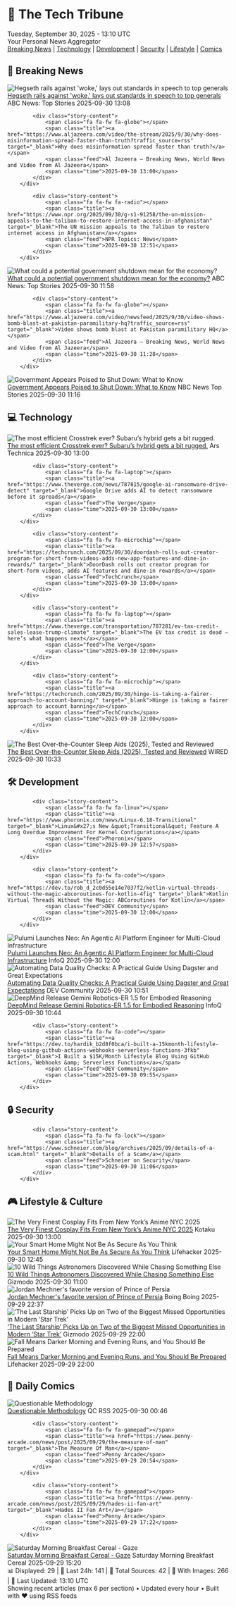 <!-- Processing 54 RSS feeds at 2025-09-30 13:09:49 UTC -->
<!-- Processing: Saturday Morning Breakfast Cereal -->
<!-- Processing: Garfield -->
<!-- Processing: Dilbert -->
<!-- Processing: CNN Top Stories -->
<!-- Processing: CNN Breaking News -->
<!-- Processing: Al Jazeera Breaking News -->
<!-- Processing: NPR News -->
<!-- Processing: CBC News -->
<!-- Error processing https://rss.cbc.ca/lineup/topstories.xml: The read operation timed out -->
<!-- Processing: Reuters Top News -->
<!-- Processing: ABC News Breaking -->
<!-- Processing: Guardian World News -->
<!-- Processing: TechCrunch -->
<!-- Processing: The Verge -->
<!-- Processing: Ars Technica -->
<!-- Processing: O'Reilly Radar -->
<!-- Processing: Phoronix Linux News -->
<!-- Processing: It's FOSS -->
<!-- Processing: OMG! Ubuntu -->
<!-- Processing: Linux.com -->
<!-- Processing: Coding Horror -->
<!-- Processing: Lifehacker -->
<!-- Processing: Kotaku -->
<!-- Processing: Schneier on Security -->
<!-- Generated 9 new posts out of 23 feeds processed -->
<div class="newspaper-header">
    <h1 class="newspaper-title">📰 The Tech Tribune</h1>
    <div class="newspaper-date">Tuesday, September 30, 2025 - 13:10 UTC</div>
    <div class="newspaper-subtitle">Your Personal News Aggregator</div>
</div>

<div class="newspaper-nav">
    <a href="#breaking">Breaking News</a> |
    <a href="#tech">Technology</a> |
    <a href="#dev">Development</a> |
    <a href="#security">Security</a> |
    <a href="#lifestyle">Lifestyle</a> |
    <a href="#webcomics">Comics</a>
</div>

<div class="news-section breaking-news" id="breaking">
<h2 class="section-header">🚨 Breaking News</h2>
<div class="stories-container">
<div class="story">
            <img src="https://s.abcnews.com/images/US/quantico-3-gty-gmh-250930_1759235211369_hpMain_4x3t_384.jpg" alt="Hegseth rails against &#x27;woke,&#x27; lays out standards in speech to top generals" class="story-image" loading="lazy" onerror="this.style.display='none'">
            <div class="story-content">
                <span class="fa fa-fw fa-tv"></span>
                <span class="title"><a href="https://abcnews.go.com/Politics/pentagons-mystery-meeting-top-ranking-generals/story?id=126055917" target="_blank">Hegseth rails against &#x27;woke,&#x27; lays out standards in speech to top generals</a></span>
                <span class="feed">ABC News: Top Stories</span>
                <span class="time">2025-09-30 13:08</span>
            </div>
        </div>
<div class="story">
            
            <div class="story-content">
                <span class="fa fa-fw fa-globe"></span>
                <span class="title"><a href="https://www.aljazeera.com/video/the-stream/2025/9/30/why-does-misinformation-spread-faster-than-truth?traffic_source=rss" target="_blank">Why does misinformation spread faster than truth?</a></span>
                <span class="feed">Al Jazeera – Breaking News, World News and Video from Al Jazeera</span>
                <span class="time">2025-09-30 13:00</span>
            </div>
        </div>
<div class="story">
            
            <div class="story-content">
                <span class="fa fa-fw fa-radio"></span>
                <span class="title"><a href="https://www.npr.org/2025/09/30/g-s1-91258/the-un-mission-appeals-to-the-taliban-to-restore-internet-access-in-afghanistan" target="_blank">The UN mission appeals to the Taliban to restore internet access in Afghanistan</a></span>
                <span class="feed">NPR Topics: News</span>
                <span class="time">2025-09-30 12:51</span>
            </div>
        </div>
<div class="story">
            <img src="https://s.abcnews.com/images/US/capitol-2-gty-gmh-250929_1759169305756_hpMain_4x3t_384.jpg" alt="What could a potential government shutdown mean for the economy?" class="story-image" loading="lazy" onerror="this.style.display='none'">
            <div class="story-content">
                <span class="fa fa-fw fa-tv"></span>
                <span class="title"><a href="https://abcnews.go.com/Business/government-shutdown-hurt-economy-experts-explain/story?id=126038221" target="_blank">What could a potential government shutdown mean for the economy?</a></span>
                <span class="feed">ABC News: Top Stories</span>
                <span class="time">2025-09-30 11:58</span>
            </div>
        </div>
<div class="story">
            
            <div class="story-content">
                <span class="fa fa-fw fa-globe"></span>
                <span class="title"><a href="https://www.aljazeera.com/video/newsfeed/2025/9/30/video-shows-bomb-blast-at-pakistan-paramilitary-hq?traffic_source=rss" target="_blank">Video shows bomb blast at Pakistan paramilitary HQ</a></span>
                <span class="feed">Al Jazeera – Breaking News, World News and Video from Al Jazeera</span>
                <span class="time">2025-09-30 11:28</span>
            </div>
        </div>
<div class="story">
            <img src="https://media-cldnry.s-nbcnews.com/image/upload/t_fit_1500w/mpx/2704722219/2025_09/1759230989551_tdy_news_7a_nobles_government_shutdown_250930_1920x1080-4j3ual.jpg" alt="Government Appears Poised to Shut Down: What to Know" class="story-image" loading="lazy" onerror="this.style.display='none'">
            <div class="story-content">
                <span class="fa fa-fw fa-broadcast-tower"></span>
                <span class="title"><a href="https://www.today.com/video/trump-mocks-dems-with-ai-video-as-shutdowns-looms-248723525505" target="_blank">Government Appears Poised to Shut Down: What to Know</a></span>
                <span class="feed">NBC News Top Stories</span>
                <span class="time">2025-09-30 11:16</span>
            </div>
        </div>
</div>
</div>
<div class="news-section tech-news" id="tech">
<h2 class="section-header">💻 Technology</h2>
<div class="stories-container">
<div class="story">
            <img src="https://cdn.arstechnica.net/wp-content/uploads/2025/09/Ars-Technica-Subaru-Crosstrek-Hybrid-500x500.jpg" alt="The most efficient Crosstrek ever? Subaru’s hybrid gets a bit rugged." class="story-image" loading="lazy" onerror="this.style.display='none'">
            <div class="story-content">
                <span class="fa fa-fw fa-cog"></span>
                <span class="title"><a href="https://arstechnica.com/cars/2025/09/the-most-efficient-crosstrek-ever-subarus-hybrid-gets-a-bit-rugged/" target="_blank">The most efficient Crosstrek ever? Subaru’s hybrid gets a bit rugged.</a></span>
                <span class="feed">Ars Technica</span>
                <span class="time">2025-09-30 13:00</span>
            </div>
        </div>
<div class="story">
            
            <div class="story-content">
                <span class="fa fa-fw fa-laptop"></span>
                <span class="title"><a href="https://www.theverge.com/news/787815/google-ai-ransomware-drive-detect" target="_blank">Google Drive adds AI to detect ransomware before it spreads</a></span>
                <span class="feed">The Verge</span>
                <span class="time">2025-09-30 13:00</span>
            </div>
        </div>
<div class="story">
            
            <div class="story-content">
                <span class="fa fa-fw fa-microchip"></span>
                <span class="title"><a href="https://techcrunch.com/2025/09/30/doordash-rolls-out-creator-program-for-short-form-videos-adds-new-app-features-and-dine-in-rewards/" target="_blank">DoorDash rolls out creator program for short-form videos, adds AI features and dine-in rewards</a></span>
                <span class="feed">TechCrunch</span>
                <span class="time">2025-09-30 13:00</span>
            </div>
        </div>
<div class="story">
            
            <div class="story-content">
                <span class="fa fa-fw fa-laptop"></span>
                <span class="title"><a href="https://www.theverge.com/transportation/787281/ev-tax-credit-sales-lease-trump-climate" target="_blank">The EV tax credit is dead — here’s what happens next</a></span>
                <span class="feed">The Verge</span>
                <span class="time">2025-09-30 12:00</span>
            </div>
        </div>
<div class="story">
            
            <div class="story-content">
                <span class="fa fa-fw fa-microchip"></span>
                <span class="title"><a href="https://techcrunch.com/2025/09/30/hinge-is-taking-a-fairer-approach-to-account-banning/" target="_blank">Hinge is taking a fairer approach to account banning</a></span>
                <span class="feed">TechCrunch</span>
                <span class="time">2025-09-30 12:00</span>
            </div>
        </div>
<div class="story">
            <img src="https://media.wired.com/photos/68daef6c9ae835e9a068a521/master/pass/The%20Best%20Over-the-Counter%20Sleep%20Aids_.png" alt="The Best Over-the-Counter Sleep Aids (2025), Tested and Reviewed" class="story-image" loading="lazy" onerror="this.style.display='none'">
            <div class="story-content">
                <span class="fa fa-fw fa-bolt"></span>
                <span class="title"><a href="https://www.wired.com/gallery/best-over-the-counter-sleep-aid/" target="_blank">The Best Over-the-Counter Sleep Aids (2025), Tested and Reviewed</a></span>
                <span class="feed">WIRED</span>
                <span class="time">2025-09-30 10:33</span>
            </div>
        </div>
</div>
</div>
<div class="news-section dev-news" id="dev">
<h2 class="section-header">🛠️ Development</h2>
<div class="stories-container">
<div class="story">
            
            <div class="story-content">
                <span class="fa fa-fw fa-linux"></span>
                <span class="title"><a href="https://www.phoronix.com/news/Linux-6.18-Transitional" target="_blank">Linux&#x27;s New &quot;Transitional&quot; Feature A Long Overdue Improvement For Kernel Configurations</a></span>
                <span class="feed">Phoronix</span>
                <span class="time">2025-09-30 12:57</span>
            </div>
        </div>
<div class="story">
            
            <div class="story-content">
                <span class="fa fa-fw fa-code"></span>
                <span class="title"><a href="https://dev.to/rob_d_2c0d55e14e7037f2/kotlin-virtual-threads-without-the-magic-abcoroutines-for-kotlin-4fig" target="_blank">Kotlin Virtual Threads Without the Magic: ABCoroutines for Kotlin</a></span>
                <span class="feed">DEV Community</span>
                <span class="time">2025-09-30 12:00</span>
            </div>
        </div>
<div class="story">
            <img src="https://res.infoq.com/news/2025/09/pulumi-neo/en/headerimage/generatedHeaderImage-1759188403083.jpg" alt="Pulumi Launches Neo: An Agentic AI Platform Engineer for Multi-Cloud Infrastructure" class="story-image" loading="lazy" onerror="this.style.display='none'">
            <div class="story-content">
                <span class="fa fa-fw fa-info-circle"></span>
                <span class="title"><a href="https://www.infoq.com/news/2025/09/pulumi-neo/?utm_campaign=infoq_content&utm_source=infoq&utm_medium=feed&utm_term=global" target="_blank">Pulumi Launches Neo: An Agentic AI Platform Engineer for Multi-Cloud Infrastructure</a></span>
                <span class="feed">InfoQ</span>
                <span class="time">2025-09-30 12:00</span>
            </div>
        </div>
<div class="story">
            <img src="https://media2.dev.to/dynamic/image/width=800%2Cheight=%2Cfit=scale-down%2Cgravity=auto%2Cformat=auto/https%3A%2F%2Fdev-to-uploads.s3.amazonaws.com%2Fuploads%2Farticles%2Fi0sfybor4yci57g2dni7.png" alt="Automating Data Quality Checks: A Practical Guide Using Dagster and Great Expectations" class="story-image" loading="lazy" onerror="this.style.display='none'">
            <div class="story-content">
                <span class="fa fa-fw fa-code"></span>
                <span class="title"><a href="https://dev.to/jurgitamotus/automating-data-quality-checks-a-practical-guide-using-dagster-and-great-expectations-2c83" target="_blank">Automating Data Quality Checks: A Practical Guide Using Dagster and Great Expectations</a></span>
                <span class="feed">DEV Community</span>
                <span class="time">2025-09-30 10:51</span>
            </div>
        </div>
<div class="story">
            <img src="https://res.infoq.com/news/2025/09/deepmind-gemini-robotics/en/headerimage/generatedHeaderImage-1759161107126.jpg" alt="DeepMind Release Gemini Robotics-ER 1.5 for Embodied Reasoning" class="story-image" loading="lazy" onerror="this.style.display='none'">
            <div class="story-content">
                <span class="fa fa-fw fa-info-circle"></span>
                <span class="title"><a href="https://www.infoq.com/news/2025/09/deepmind-gemini-robotics/?utm_campaign=infoq_content&utm_source=infoq&utm_medium=feed&utm_term=global" target="_blank">DeepMind Release Gemini Robotics-ER 1.5 for Embodied Reasoning</a></span>
                <span class="feed">InfoQ</span>
                <span class="time">2025-09-30 10:44</span>
            </div>
        </div>
<div class="story">
            
            <div class="story-content">
                <span class="fa fa-fw fa-code"></span>
                <span class="title"><a href="https://dev.to/hardik_b2d8f0bca/i-built-a-15kmonth-lifestyle-blog-using-github-actions-webhooks-serverless-functions-3fkb" target="_blank">I Built a $15K/Month Lifestyle Blog Using GitHub Actions, Webhooks &amp; Serverless Functions</a></span>
                <span class="feed">DEV Community</span>
                <span class="time">2025-09-30 09:55</span>
            </div>
        </div>
</div>
</div>
<div class="news-section security-news" id="security">
<h2 class="section-header">🔒 Security</h2>
<div class="stories-container">
<div class="story">
            
            <div class="story-content">
                <span class="fa fa-fw fa-lock"></span>
                <span class="title"><a href="https://www.schneier.com/blog/archives/2025/09/details-of-a-scam.html" target="_blank">Details of a Scam</a></span>
                <span class="feed">Schneier on Security</span>
                <span class="time">2025-09-30 11:06</span>
            </div>
        </div>
</div>
</div>
<div class="news-section lifestyle-news" id="lifestyle">
<h2 class="section-header">🎮 Lifestyle & Culture</h2>
<div class="stories-container">
<div class="story">
            <img src="https://kotaku.com/app/uploads/2025/09/main-4.jpg" alt="The Very Finest Cosplay Fits From New York’s Anime NYC 2025" class="story-image" loading="lazy" onerror="this.style.display='none'">
            <div class="story-content">
                <span class="fa fa-fw fa-gamepad"></span>
                <span class="title"><a href="https://kotaku.com/cosplay-anime-nyc-2025-kpop-demon-hunters-2000630188" target="_blank">The Very Finest Cosplay Fits From New York’s Anime NYC 2025</a></span>
                <span class="feed">Kotaku</span>
                <span class="time">2025-09-30 13:00</span>
            </div>
        </div>
<div class="story">
            <img src="https://lifehacker.com/imagery/articles/01K4ZP6JBCPPRFSTW9KQ03SPA2/hero-image.jpg" alt="Your Smart Home Might Not Be As Secure As You Think" class="story-image" loading="lazy" onerror="this.style.display='none'">
            <div class="story-content">
                <span class="fa fa-fw fa-life-ring"></span>
                <span class="title"><a href="https://lifehacker.com/tech/smart-home-security-issues?utm_medium=RSS" target="_blank">Your Smart Home Might Not Be As Secure As You Think</a></span>
                <span class="feed">Lifehacker</span>
                <span class="time">2025-09-30 12:45</span>
            </div>
        </div>
<div class="story">
            <img src="https://gizmodo.com/app/uploads/2025/09/accidental-astronomy-main-artist-impression-pulsar-psr-b1257-12-1280x853.jpg" alt="10 Wild Things Astronomers Discovered While Chasing Something Else" class="story-image" loading="lazy" onerror="this.style.display='none'">
            <div class="story-content">
                <span class="fa fa-fw fa-computer"></span>
                <span class="title"><a href="https://gizmodo.com/10-wild-things-astronomers-discovered-while-chasing-something-else-2000665180" target="_blank">10 Wild Things Astronomers Discovered While Chasing Something Else</a></span>
                <span class="feed">Gizmodo</span>
                <span class="time">2025-09-30 11:00</span>
            </div>
        </div>
<div class="story">
            <img src="https://i0.wp.com/boingboing.net/wp-content/uploads/2025/09/Prince-of-Persia.jpg?fit=1080%2C604&amp;quality=60&amp;ssl=1" alt="Jordan Mechner&#x27;s favorite version of Prince of Persia" class="story-image" loading="lazy" onerror="this.style.display='none'">
            <div class="story-content">
                <span class="fa fa-fw fa-arrow-right"></span>
                <span class="title"><a href="https://boingboing.net/2025/09/29/jordan-mechners-favorite-version-of-prince-of-persia.html" target="_blank">Jordan Mechner&#x27;s favorite version of Prince of Persia</a></span>
                <span class="feed">Boing Boing</span>
                <span class="time">2025-09-29 22:37</span>
            </div>
        </div>
<div class="story">
            <img src="https://gizmodo.com/app/uploads/2025/09/star-trek-the-last-starship-idw-uss-sagan-1280x853.jpg" alt="‘The Last Starship’ Picks Up on Two of the Biggest Missed Opportunities in Modern ‘Star Trek’" class="story-image" loading="lazy" onerror="this.style.display='none'">
            <div class="story-content">
                <span class="fa fa-fw fa-computer"></span>
                <span class="title"><a href="https://gizmodo.com/star-trek-the-last-starship-spoilers-burn-jurati-kirk-2000665210" target="_blank">‘The Last Starship’ Picks Up on Two of the Biggest Missed Opportunities in Modern ‘Star Trek’</a></span>
                <span class="feed">Gizmodo</span>
                <span class="time">2025-09-29 22:00</span>
            </div>
        </div>
<div class="story">
            <img src="https://lifehacker.com/imagery/articles/01HF2GV6XCVB5M518V5YYGBC7C/hero-image.jpg" alt="Fall Means Darker Morning and Evening Runs, and You Should Be Prepared" class="story-image" loading="lazy" onerror="this.style.display='none'">
            <div class="story-content">
                <span class="fa fa-fw fa-life-ring"></span>
                <span class="title"><a href="https://lifehacker.com/how-to-safely-exercise-in-the-dark?utm_medium=RSS" target="_blank">Fall Means Darker Morning and Evening Runs, and You Should Be Prepared</a></span>
                <span class="feed">Lifehacker</span>
                <span class="time">2025-09-29 22:00</span>
            </div>
        </div>
</div>
</div>
<div class="news-section webcomics-section" id="webcomics">
<h2 class="section-header">🎨 Daily Comics</h2>
<div class="stories-container">
<div class="story">
            <img src="http://www.questionablecontent.net/comics/5668.png" alt="Questionable Methodology" class="story-image" loading="lazy" onerror="this.style.display='none'">
            <div class="story-content">
                <span class="fa fa-fw fa-music"></span>
                <span class="title"><a href="http://questionablecontent.net/view.php?comic=5668" target="_blank">Questionable Methodology</a></span>
                <span class="feed">QC RSS</span>
                <span class="time">2025-09-30 00:46</span>
            </div>
        </div>
<div class="story">
            
            <div class="story-content">
                <span class="fa fa-fw fa-gamepad"></span>
                <span class="title"><a href="https://www.penny-arcade.com/news/post/2025/09/29/the-measure-of-man" target="_blank">The Measure Of Man</a></span>
                <span class="feed">Penny Arcade</span>
                <span class="time">2025-09-29 20:54</span>
            </div>
        </div>
<div class="story">
            
            <div class="story-content">
                <span class="fa fa-fw fa-gamepad"></span>
                <span class="title"><a href="https://www.penny-arcade.com/news/post/2025/09/29/hades-ii-fan-art" target="_blank">Hades II Fan Art</a></span>
                <span class="feed">Penny Arcade</span>
                <span class="time">2025-09-29 17:22</span>
            </div>
        </div>
<div class="story">
            <img src="https://www.smbc-comics.com/comics/1758852831-20250929.png" alt="Saturday Morning Breakfast Cereal - Gaze" class="story-image" loading="lazy" onerror="this.style.display='none'">
            <div class="story-content">
                <span class="fa fa-fw fa-smile"></span>
                <span class="title"><a href="https://www.smbc-comics.com/comic/gaze" target="_blank">Saturday Morning Breakfast Cereal - Gaze</a></span>
                <span class="feed">Saturday Morning Breakfast Cereal</span>
                <span class="time">2025-09-29 15:20</span>
            </div>
        </div>
</div>
</div>

<div class="newspaper-footer">
    <div class="stats">
        📊 Displayed: 29 | 📅 Last 24h: 141 | 📡 Total Sources: 42 | 📸 With Images: 266 |
        🔄 Last Updated: 13:10 UTC
    </div>
    <div class="footer-note">
        Showing recent articles (max 6 per section) • Updated every hour • Built with ❤️ using RSS feeds
    </div>
</div>
